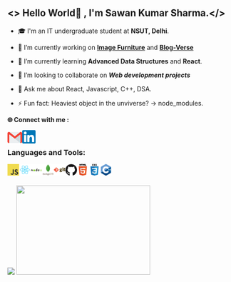 ## <> Hello World👋 , I'm Sawan Kumar Sharma.</>
   
 - 🎓 I'm an IT undergraduate student at **NSUT, Delhi**.
 - 🔭 I’m currently working on **[Image Furniture](https://github.com/SawanSharma4u/Image_Furniture)** and **[Blog-Verse](https://github.com/SawanSharma4u/Blog-Verse)**

- 🌱 I’m currently learning **Advanced Data Structures** and **React**.
- 👯 I’m looking to collaborate on ***Web development projects***
- 💬 Ask me about React, Javascript, C++, DSA.
- ⚡ Fun fact: Heaviest object in the unviverse? -> node_modules.

**🌐 Connect with me :**

<a href="mailto:sawansharmait@gmail.com"><img align="left" alt="Gmail" width="33px" src="https://github.com/deut-erium/deut-erium/raw/master/assets/gmail.svg" /></a>
[<img align="left" alt="LinkedIn" width="30px" src="https://github.com/deut-erium/deut-erium/raw/master/assets/linkedin.svg" />][linkedin]

<br />


### Languages and Tools:

[<img align="left" alt="JavaScript" width="26px" src="https://raw.githubusercontent.com/github/explore/80688e429a7d4ef2fca1e82350fe8e3517d3494d/topics/javascript/javascript.png" />]()
[<img align="left" alt="React" width="26px" src="https://raw.githubusercontent.com/github/explore/80688e429a7d4ef2fca1e82350fe8e3517d3494d/topics/react/react.png" />]()
[<img align="left" alt="Node.js" width="26px" src="https://raw.githubusercontent.com/devicons/devicon/master/icons/nodejs/nodejs-original-wordmark.svg" />]()
[<img align="left" alt="MongoDB" width="26px" src="https://raw.githubusercontent.com/devicons/devicon/master/icons/mongodb/mongodb-original-wordmark.svg" />]()
[<img align="left" alt="Git" width="26px" src="https://raw.githubusercontent.com/github/explore/80688e429a7d4ef2fca1e82350fe8e3517d3494d/topics/git/git.png" />]()
[<img align="left" alt="GitHub" width="26px" src="https://raw.githubusercontent.com/github/explore/78df643247d429f6cc873026c0622819ad797942/topics/github/github.png" />]()
[<img align="left" alt="HTML5" width="26px" src="https://raw.githubusercontent.com/github/explore/80688e429a7d4ef2fca1e82350fe8e3517d3494d/topics/html/html.png" />]()
[<img align="left" alt="CSS3" width="26px" src="https://raw.githubusercontent.com/github/explore/80688e429a7d4ef2fca1e82350fe8e3517d3494d/topics/css/css.png" />]()
[<img align="left" alt="C++" width="26px" src="https://raw.githubusercontent.com/devicons/devicon/master/icons/cplusplus/cplusplus-original.svg" />]()
<br>
<br>

<p float="left">
  <img src="https://github-readme-stats.vercel.app/api?username=sawansharma4u&show_icons=true&locale=en"/>
  <img src="https://github-readme-stats.vercel.app/api/top-langs/?username=sawansharma4u" width="300" height="200"/>
</p>


[linkedin]: https://www.linkedin.com/in/sawansharma109/
